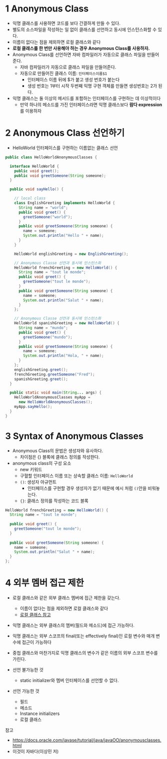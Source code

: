 # 1 Anonymous Class

* 익명 클래스를 사용하면 코드를 보다 간결하게 만들 수 있다.
* 별도의 소스파일을 작성하는 일 없이 클래스를 선언하고 동시에 인스턴스화할 수 있다.
* 이름이 없다는 점을 제외하면 로컬 클래스와 같다
* **로컬 클래스를 한 번만 사용해야 하는 경우 Anonymous Class를 사용하자.**
* Anonymous Class를 선언하면 자바 컴파일러가 자동으로 클래스 파일을 만들어준다.
  * 자바 컴파일러가 자동으로 클래스 파일을 만들어준다.
  * 자동으로 만들어진 클래스 이름: `인터페이스이름$1`
    * 인터페이스 이름 뒤에 $가 붙고 생성 번호가 붙는다
    * 생성 번호는 1부터 시작 두번째 익명 구현 객체를 만들면 생성번호는 2가 된다.
* 익명 클래스는 둘 이상의 메서드를 포함하는 인터페이스를 구현하는 데 이상적이다
  * 만약 하나의 메소드를 가진 인터페이스라면 익명 클래스보다 **람다 expression**를 이용하자



# 2 Anonymous Class 선언하기

* HelloWorld 인터페이스를 구현하는 이름없는 클래스 선언

```java
public class HelloWorldAnonymousClasses {

  interface HelloWorld {
    public void greet();
    public void greetSomeone(String someone);
  }

  public void sayHello() {

    // local class
    class EnglishGreeting implements HelloWorld {
      String name = "world";
      public void greet() {
        greetSomeone("world");
      }
      public void greetSomeone(String someone) {
        name = someone;
        System.out.println("Hello " + name);
      }
    }

    HelloWorld englishGreeting = new EnglishGreeting();

    // Anonymous Classe 선언과 동시에 인스턴스화
    HelloWorld frenchGreeting = new HelloWorld() {
      String name = "tout le monde";
      public void greet() {
        greetSomeone("tout le monde");
      }
      public void greetSomeone(String someone) {
        name = someone;
        System.out.println("Salut " + name);
      }
    };

    // Anonymous Classe 선언과 동시에 인스턴스화
    HelloWorld spanishGreeting = new HelloWorld() {
      String name = "mundo";
      public void greet() {
        greetSomeone("mundo");
      }
      public void greetSomeone(String someone) {
        name = someone;
        System.out.println("Hola, " + name);
      }
    };
    englishGreeting.greet();
    frenchGreeting.greetSomeone("Fred");
    spanishGreeting.greet();
  }

  public static void main(String... args) {
    HelloWorldAnonymousClasses myApp =
      new HelloWorldAnonymousClasses();
    myApp.sayHello();
  }            
}
```



# 3 Syntax of Anonymous Classes

* Anonymous Class의 문법은 생성자와 유사하다.
  * 차이점은 {} 블록에 클래스 정의를 작성한다.
* anonymous class의 구성 요소
  * new 키워드
  * 구혈할 인터페이스 이름 또는 상속할 클래스 이름: `HelloWorld`
  * `()`: 생성자 아규먼트 
    * 인터페이스를 구현할 경우 생성자가 없기 때문에 예시 처럼 `()`안을 비워놓는다.
  * `{}`: 클래스 정의를 작성하는 코드 블록

```java
HelloWorld frenchGreeting = new HelloWorld() {
  String name = "tout le monde";
  
  public void greet() {
    greetSomeone("tout le monde");
  }
  
  public void greetSomeone(String someone) {
    name = someone;
    System.out.println("Salut " + name);
  }
};
```



# 4 외부 멤버 접근 제한

* 로컬 클래스와 같은 외부 클래스 멤버에 접근 제한을 갖는다.
  * 이름이 없다는 점을 제외하면 로컬 클래스와 같다
  * [로컬 클래스 참고](../Nested-Class/Nested-Class.md)

* 익명 클래스는 외부 클래스의 멤버(필드와 메소드)에 접근 가능하다.
* 익명 클래스는 외부 스코프의 final(또는 effectively final)인 로컬 변수와 매개 변수에 접근이 가능하다
* 중첩 클래스와 마찬가지로 익명 클래스의 변수가 같은 이름의 외부 스코프 변수를 가린다.
* 선언 불가능한 것
  * static initializer와 멤버 인터페이스를 선언할 수 없다.
* 선언 가능한 것
  * 필드
  * 메소드
  * Instance initializers
  * 로컬 클래스



참고

* https://docs.oracle.com/javase/tutorial/java/javaOO/anonymousclasses.html
* 이것이 자바다(이상민 저)

